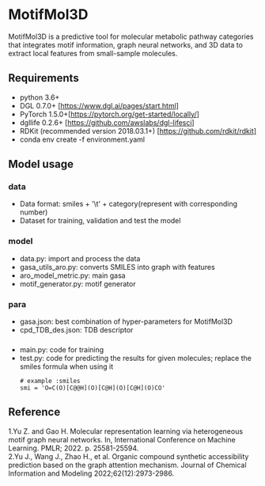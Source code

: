 # MotifMol3D
MotifMol3D is a predictive tool for molecular metabolic pathway categories that integrates motif information, graph neural networks, and 3D data to extract local features from small-sample molecules. <br/>

## Requirements
* python 3.6+ <br/>
* DGL 0.7.0+ [https://www.dgl.ai/pages/start.html]<br/>
* PyTorch 1.5.0+[https://pytorch.org/get-started/locally/]<br/>
* dgllife 0.2.6+ [https://github.com/awslabs/dgl-lifesci]<br/>
* RDKit (recommended version 2018.03.1+) [https://github.com/rdkit/rdkit]
* conda env create -f environment.yaml

## Model usage
### data
 * Data format: smiles + '\t' + category(represent with corresponding number)
 * Dataset for training, validation and test the model <br/>
 
### model
 * data.py: import and process the data <br/>
 * gasa_utils_aro.py: converts SMILES into graph with features <br/>
 * aro_model_metric.py: main gasa <br/>
 * motif_generator.py: motif generator <br/>

### para
 * gasa.json: best combination of hyper-parameters for MotifMol3D <br/>
 * cpd_TDB_des.json: TDB descriptor <br/>

### 
* main.py: code for training <br/>
* test.py: code for predicting the results for given molecules; replace the smiles formula when using it <br/>
  ```
  # example :smiles
  smi = 'O=C(O)[C@@H](O)[C@H](O)[C@H](O)CO'
  ```

## Reference
1.Yu Z. and Gao H. Molecular representation learning via heterogeneous motif graph neural networks. In, International Conference on Machine Learning. PMLR; 2022. p. 25581-25594.  
2.Yu J., Wang J., Zhao H., et al. Organic compound synthetic accessibility prediction based on the graph attention mechanism. Journal of Chemical Information and Modeling 2022;62(12):2973-2986.  
